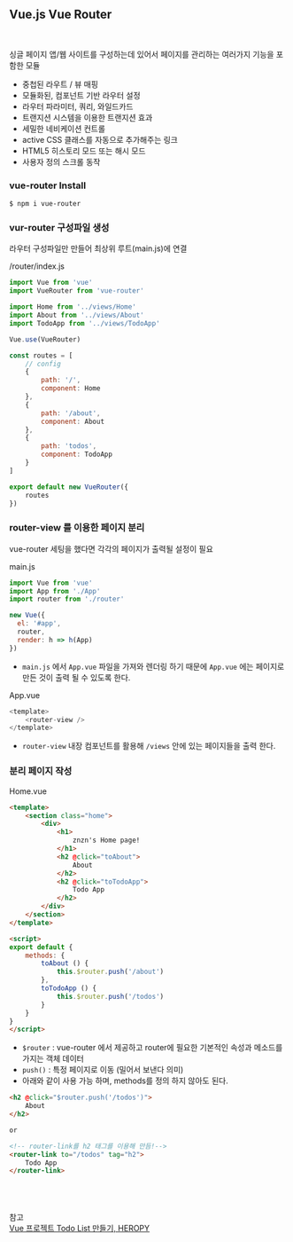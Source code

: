 ## Vue.js Vue Router

<br>

싱글 페이지 앱/웹 사이트를 구성하는데 있어서 페이지를 관리하는 여러가지 기능을 포함한 모듈

* 중첩된 라우트 / 뷰 매핑
* 모듈화된, 컴포넌트 기반 라우터 설정
* 라우터 파라미터, 쿼리, 와일드카드
* 트랜지션 시스템을 이용한 트랜지션 효과
* 세밀한 네비케이션 컨트롤
* active CSS 클래스를 자동으로 추가해주는 링크
* HTML5 히스토리 모드 또는 해시 모드
* 사용자 정의 스크롤 동작

### vue-router Install
```
$ npm i vue-router
```

### vur-router 구성파일 생성
라우터 구성파일만 만들어 최상위 루트(main.js)에 연결 <br>

/router/index.js
```js
import Vue from 'vue'
import VueRouter from 'vue-router'

import Home from '../views/Home'
import About from '../views/About'
import TodoApp from '../views/TodoApp'

Vue.use(VueRouter)

const routes = [
    // config
    {
        path: '/',
        component: Home
    },
    {
        path: '/about',
        component: About
    },
    {
        path: 'todos',
        component: TodoApp
    }
]

export default new VueRouter({
    routes
})
```

### router-view 를 이용한 페이지 분리
vue-router 세팅을 했다면 각각의 페이지가 출력될 설정이 필요

main.js
```js
import Vue from 'vue'
import App from './App'
import router from './router'

new Vue({
  el: '#app',
  router,
  render: h => h(App)
})
```
* `main.js` 에서 `App.vue` 파일을 가져와 렌더링 하기 때문에 `App.vue` 에는 페이지로 만든 것이 출력 될 수 있도록 한다.

App.vue
```js
<template>
    <router-view />
</template>
```
* `router-view` 내장 컴포넌트를 활용해 `/views` 안에 있는 페이지들을 출력 한다.

### 분리 페이지 작성

Home.vue
```html
<template>
    <section class="home">
        <div>
            <h1>
                znzn's Home page!
            </h1>
            <h2 @click="toAbout">
                About
            </h2>
            <h2 @click="toTodoApp">
                Todo App
            </h2>
        </div>
    </section>
</template>

<script>
export default {
    methods: {
        toAbout () {
            this.$router.push('/about')
        },
        toTodoApp () {
            this.$router.push('/todos')
        }
    }
}
</script>
```
* `$router` : vue-router 에서 제공하고 router에 필요한 기본적인 속성과 메소드를 가지는 객체 데이터
* `push()` : 특정 페이지로 이동 (밀어서 보낸다 의미)
* 아래와 같이 사용 가능 하며, methods를 정의 하지 않아도 된다.
```html
<h2 @click="$router.push('/todos')">
    About
</h2>

or

<!-- router-link를 h2 태그를 이용해 만듬!-->
<router-link to="/todos" tag="h2">
    Todo App
</router-link>
```



<br><br><br>참고<br>
[Vue 프로젝트 Todo List 만들기, HEROPY](https://github.com/HeropCode/Vue-Todo-app)

